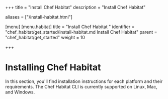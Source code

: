 +++
title = "Install Chef Habitat"
description = "Install Chef Habitat"

aliases = ["/install-habitat.html"]

[menu]
  [menu.habitat]
    title = "Install Chef Habitat "
    identifier = "chef_habitat/get_started/install-habitat.md Install Chef Habitat"
    parent = "chef_habitat/get_started"
    weight = 10
    
+++

# <a name="install-habitat" id="install-habitat" data-magellan-target="install-habitat">Installing Chef Habitat</a>

In this section, you'll find installation instructions for each platform and their requirements. The Chef Habitat CLI is currently supported on Linux, Mac, and Windows.
